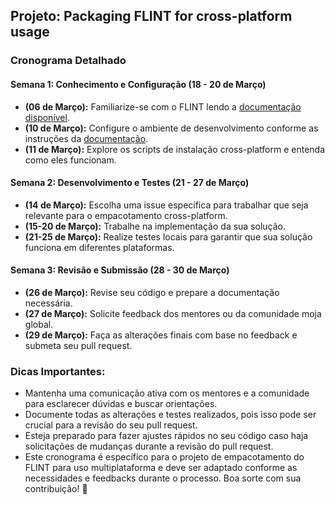 ## Projeto: Packaging FLINT for cross-platform usage

### Cronograma Detalhado

#### Semana 1: Conhecimento e Configuração (18 - 20 de Março)

- **(06 de Março):** Familiarize-se com o FLINT lendo a [documentação disponível](https://docs.moja.global/en/master/index.html).
- **(10 de Março):** Configure o ambiente de desenvolvimento conforme as instruções da [documentação](https://docs.moja.global/en/master/FLINT/FLINTDevelopmentSetup/index.html).
- **(11 de Março):** Explore os scripts de instalação cross-platform e entenda como eles funcionam.

#### Semana 2: Desenvolvimento e Testes (21 - 27 de Março)

- **(14 de Março):** Escolha uma issue específica para trabalhar que seja relevante para o empacotamento cross-platform.
- **(15-20 de Março):** Trabalhe na implementação da sua solução.
- **(21-25 de Março):** Realize testes locais para garantir que sua solução funciona em diferentes plataformas.

#### Semana 3: Revisão e Submissão (28 - 30 de Março)

- **(26 de Março):** Revise seu código e prepare a documentação necessária.
- **(27 de Março):** Solicite feedback dos mentores ou da comunidade moja global.
- **(29 de Março):** Faça as alterações finais com base no feedback e submeta seu pull request.

### Dicas Importantes:

- Mantenha uma comunicação ativa com os mentores e a comunidade para esclarecer dúvidas e buscar orientações.
- Documente todas as alterações e testes realizados, pois isso pode ser crucial para a revisão do seu pull request.
- Esteja preparado para fazer ajustes rápidos no seu código caso haja solicitações de mudanças durante a revisão do pull request.
- Este cronograma é específico para o projeto de empacotamento do FLINT para uso multiplataforma e deve ser adaptado conforme as necessidades e feedbacks durante o processo. Boa sorte com sua contribuição! 🚀
